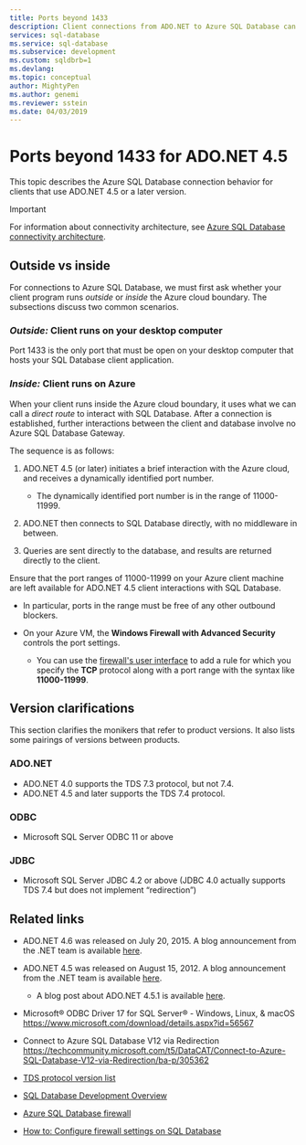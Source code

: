 ```yaml
---
title: Ports beyond 1433
description: Client connections from ADO.NET to Azure SQL Database can bypass the proxy and interact directly with the database using ports other than 1433.
services: sql-database
ms.service: sql-database
ms.subservice: development
ms.custom: sqldbrb=1
ms.devlang:
ms.topic: conceptual
author: MightyPen
ms.author: genemi
ms.reviewer: sstein
ms.date: 04/03/2019
---
```

# Ports beyond 1433 for ADO.NET 4.5

This topic describes the Azure SQL Database connection behavior for clients that use ADO.NET 4.5 or a later version.

> [!IMPORTANT]
> For information about connectivity architecture, see [Azure SQL Database connectivity architecture](../azure-sql/database/connectivity-architecture.md).
>

## Outside vs inside

For connections to Azure SQL Database, we must first ask whether your client program runs *outside* or *inside* the Azure cloud boundary. The subsections discuss two common scenarios.

### *Outside:* Client runs on your desktop computer

Port 1433 is the only port that must be open on your desktop computer that hosts your SQL Database client application.

### *Inside:* Client runs on Azure

When your client runs inside the Azure cloud boundary, it uses what we can call a *direct route* to interact with SQL Database. After a connection is established, further interactions between the client and database involve no Azure SQL Database Gateway.

The sequence is as follows:

1. ADO.NET 4.5 (or later) initiates a brief interaction with the Azure cloud, and receives a dynamically identified port number.

   * The dynamically identified port number is in the range of 11000-11999.
2. ADO.NET then connects to SQL Database directly, with no middleware in between.
3. Queries are sent directly to the database, and results are returned directly to the client.

Ensure that the port ranges of 11000-11999 on your Azure client machine are left available for ADO.NET 4.5 client interactions with SQL Database.

* In particular, ports in the range must be free of any other outbound blockers.
* On your Azure VM, the **Windows Firewall with Advanced Security** controls the port settings.
  
  * You can use the [firewall's user interface](https://msdn.microsoft.com/library/cc646023.aspx) to add a rule for which you specify the **TCP** protocol along with a port range with the syntax like **11000-11999**.

## Version clarifications

This section clarifies the monikers that refer to product versions. It also lists some pairings of versions between products.

### ADO.NET

* ADO.NET 4.0 supports the TDS 7.3 protocol, but not 7.4.
* ADO.NET 4.5 and later supports the TDS 7.4 protocol.

### ODBC

* Microsoft SQL Server ODBC 11 or above

### JDBC

* Microsoft SQL Server JDBC 4.2 or above (JDBC 4.0 actually supports TDS 7.4 but does not implement “redirection”)

## Related links

* ADO.NET 4.6 was released on July 20, 2015. A blog announcement from the .NET team is available [here](https://devblogs.microsoft.com/dotnet/announcing-net-framework-4-6/).
* ADO.NET 4.5 was released on August 15, 2012. A blog announcement from the .NET team is available [here](https://devblogs.microsoft.com/dotnet/announcing-the-release-of-net-framework-4-5-rtm-product-and-source-code/).
  * A blog post about ADO.NET 4.5.1 is available [here](https://devblogs.microsoft.com/dotnet/announcing-the-net-framework-4-5-1-preview/).

* Microsoft® ODBC Driver 17 for SQL Server® - Windows, Linux, & macOS
https://www.microsoft.com/download/details.aspx?id=56567

* Connect to Azure SQL Database V12 via Redirection
https://techcommunity.microsoft.com/t5/DataCAT/Connect-to-Azure-SQL-Database-V12-via-Redirection/ba-p/305362

* [TDS protocol version list](https://www.freetds.org/userguide/tdshistory.htm)
* [SQL Database Development Overview](sql-database-develop-overview.md)
* [Azure SQL Database firewall](sql-database-firewall-configure.md)
* [How to: Configure firewall settings on SQL Database](sql-database-configure-firewall-settings.md)
